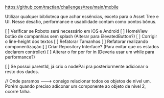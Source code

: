 https://github.com/tractian/challenges/tree/main/mobile

Utilizar qualquer biblioteca que achar essências, exceto para o Asset Tree e UI. Nesse desafio, performance e usabilidade contam como pontos bônus.


[ ] Verificar se Roboto será necessário em iOS e Android
[ ] HomeView botão de companhias sem splash (Alterar para ElevatedButton?)
[ ] Corrigir o line-height dos textos
[ ] Refatorar Tamanhos
[ ] Refatorar realizando componentização
[ ] Criar Repository Interface? (Para evitar que os estados declarem controller)
[ ] Alterar o for por for in (Deveria usar um while para performance?)


[ ] Se possui parentId, já crio o nodePai pra posteriormente adicionar o resto dos dados.

// Onde paramos --->
consigo relacionar todos os objetos de nível um.
Porém quando preciso adiconar um componente ao objeto de nivel 2, ocorre falha.